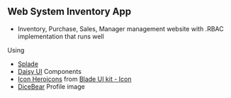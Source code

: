 ## Web System Inventory App

- Inventory, Purchase, Sales, Manager management website with .RBAC implementation that runs well

Using

-   [Splade](https://splade.dev)
-   [Daisy UI](https://daisyui.com) Components
-   [Icon Heroicons](https://heroicons.com) from [Blade UI kit - Icon](https://github.com/blade-ui-kit)
-   [DiceBear](https://www.dicebear.com/) Profile image 

